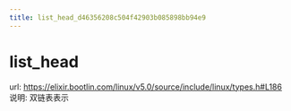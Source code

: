 ```yaml
---
title: list_head_d46356208c504f42903b085898bb94e9
---
```


# list_head

url: https://elixir.bootlin.com/linux/v5.0/source/include/linux/types.h#L186
说明: 双链表表示